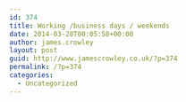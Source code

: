 ```yaml
---
id: 374
title: Working /business days / weekends
date: 2014-03-28T00:05:58+00:00
author: james.crowley
layout: post
guid: http://www.jamescrowley.co.uk/?p=374
permalink: /?p=374
categories:
  - Uncategorized
---
```


